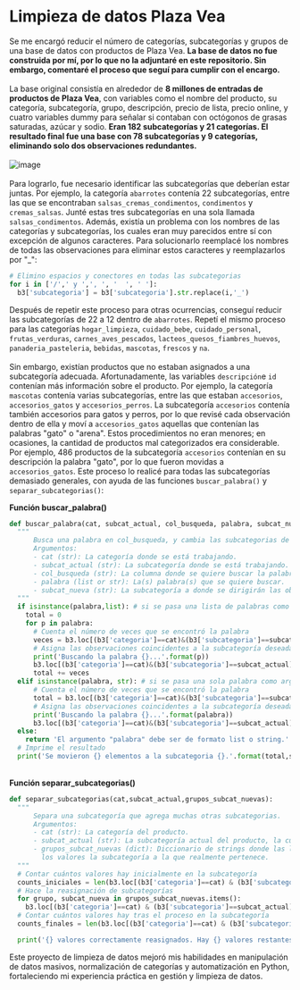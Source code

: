 # Limpieza de datos Plaza Vea
Se me encargó reducir el número de categorías, subcategorías y grupos de una base de datos con productos de Plaza Vea. **La base de datos no fue construida por mí, por lo que no la adjuntaré en este repositorio. Sin embargo, comentaré el proceso que seguí para cumplir con el encargo.** \
\
La base original consistía en alrededor de **8 millones de entradas de productos de Plaza Vea**, con variables como el nombre del producto, su categoría, subcategoría, grupo, descripción, precio de lista, precio online, y cuatro variables dummy para señalar si contaban con octógonos de grasas saturadas, azúcar y sodio. **Eran 182 subcategorías y 21 categorías. El resultado final fue una base con 78 subcategorías y 9 categorías, eliminando solo dos observaciones redundantes.**\
\
![image](https://github.com/RodrigoCandelaApaza/Limpieza-de-datos-Plaza-Vea/assets/58021217/4d681518-5e1f-4786-a078-2e28a2dd5de3) \
\
Para lograrlo, fue necesario identificar las subcategorías que deberían estar juntas. Por ejemplo, la categoría `abarrotes` contenía 22 subcategorías, entre las que se encontraban `salsas_cremas_condimentos`, `condimentos` y `cremas_salsas`. Junté estas tres subcategorías en una sola llamada `salsas_condimentos`. Además, existía un problema con los nombres de las categorías y subcategorías, los cuales eran muy parecidos entre sí con excepción de algunos caracteres. Para solucionarlo reemplacé los nombres de todas las observaciones para eliminar estos caracteres y reemplazarlos por "_":
````python
# Elimino espacios y conectores en todas las subcategorias
for i in ['/',' y ',', ', '  ', ' ']:
  b3['subcategoria'] = b3['subcategoria'].str.replace(i,'_')
````
Después de repetir este proceso para otras ocurrencias, conseguí reducir las subcategorías de 22 a 12 dentro de `abarrotes`. Repetí el mismo proceso para las categorías `hogar_limpieza`, `cuidado_bebe`, `cuidado_personal`, `frutas_verduras`, `carnes_aves_pescados`, `lacteos_quesos_fiambres_huevos`, `panaderia_pasteleria`, `bebidas`, `mascotas`, `frescos` y `na`. \
\
Sin embargo, existían productos que no estaban asignados a una subcategoría adecuada. Afortunadamente, las variables `descripción`e `id` contenían más información sobre el producto. Por ejemplo, la categoría `mascotas` contenía varias subcategorías, entre las que estaban `accesorios`, `accesorios_gatos` y `accesorios_perros`. La subcategoría `accesorios` contenía también accesorios para gatos y perros, por lo que revisé cada observación dentro de ella y moví a `accesorios_gatos` aquellas que contenían las palabras "gato" o "arena". Estos procedimientos no eran menores; en ocasiones, la cantidad de productos mal categorizados era considerable. Por ejemplo, 486 productos de la subcategoría `accesorios` contenían en su descripción la palabra "gato", por lo que fueron movidas a `accesorios_gatos`. Este proceso lo realicé para todas las subcategorías demasiado generales, con ayuda de las funciones `buscar_palabra()` y `separar_subcategorias()`:

**Función buscar_palabra()**
````python
def buscar_palabra(cat, subcat_actual, col_busqueda, palabra, subcat_nueva):
  """
      Busca una palabra en col_busqueda, y cambia las subcategorias de las observaciones que la contengan a una subcategoría nueva.
      Argumentos:
      - cat (str): La categoría donde se está trabajando.
      - subcat_actual (str): La subcategoría donde se está trabajando.
      - col_busqueda (str): La columna donde se quiere buscar la palabra clave.
      - palabra (list or str): La(s) palabra(s) que se quiere buscar.
      - subcat_nueva (str): La subcategoría a donde se dirigirán las observaciones que contengan la palabra clave.
  """
  if isinstance(palabra,list): # si se pasa una lista de palabras como argumento
    total = 0
    for p in palabra:
      # Cuenta el número de veces que se encontró la palabra
      veces = b3.loc[(b3['categoria']==cat)&(b3['subcategoria']==subcat_actual)&(b3[col_busqueda].str.contains(p,regex=False)), col_busqueda].count()
      # Asigna las observaciones coincidentes a la subcategoría deseada.
      print('Buscando la palabra {}...'.format(p))
      b3.loc[(b3['categoria']==cat)&(b3['subcategoria']==subcat_actual)&(b3[col_busqueda].str.contains(p,regex=False)), 'subcategoria'] = subcat_nueva
      total += veces
  elif isinstance(palabra, str): # si se pasa una sola palabra como argumento
      # Cuenta el número de veces que se encontró la palabra
      total = b3.loc[(b3['categoria']==cat)&(b3['subcategoria']==subcat_actual)&(b3[col_busqueda].str.contains(palabra,regex=False)), col_busqueda].count()
      # Asigna las observaciones coincidentes a la subcategoría deseada.
      print('Buscando la palabra {}...'.format(palabra))
      b3.loc[(b3['categoria']==cat)&(b3['subcategoria']==subcat_actual)&(b3[col_busqueda].str.contains(palabra,regex=False)), 'subcategoria'] = subcat_nueva
  else:
    return 'El argumento "palabra" debe ser de formato list o string.'
  # Imprime el resultado
  print('Se movieron {} elementos a la subcategoria {}.'.format(total,subcat_nueva))
````
\
**Función separar_subcategorias()**
````python
def separar_subcategorias(cat,subcat_actual,grupos_subcat_nuevas):
  """
      Separa una subcategoría que agrega muchas otras subcategorias.
      Argumentos:
      - cat (str): La categoría del producto.
      - subcat_actual (str): La subcategoría actual del producto, la cual comprende otras subcategorias.
      - grupos_subcat_nuevas (dict): Diccionario de strings donde las llaves son el grupo al que pertenece el producto y
        los valores la subcategoría a la que realmente pertenece.
  """
  # Contar cuántos valores hay inicialmente en la subcategoría
  counts_iniciales = len(b3.loc[(b3['categoria']==cat) & (b3['subcategoria']==subcat_actual),'subcategoria'])
  # Hace la reasignación de subcategorías
  for grupo, subcat_nueva in grupos_subcat_nuevas.items():
    b3.loc[(b3['categoria']==cat) & (b3['subcategoria']==subcat_actual) & (b3['grupo']==grupo),'subcategoria'] = subcat_nueva
  # Contar cuántos valores hay tras el proceso en la subcategoría
  counts_finales = len(b3.loc[(b3['categoria']==cat) & (b3['subcategoria']==subcat_actual),'subcategoria'])

  print('{} valores correctamente reasignados. Hay {} valores restantes en la subcategoria {}.'.format(counts_iniciales-counts_finales, counts_finales, subcat_actual))
````
Este proyecto de limpieza de datos mejoró mis habilidades en manipulación de datos masivos, normalización de categorías y automatización en Python, fortaleciendo mi experiencia práctica en gestión y limpieza de datos.
